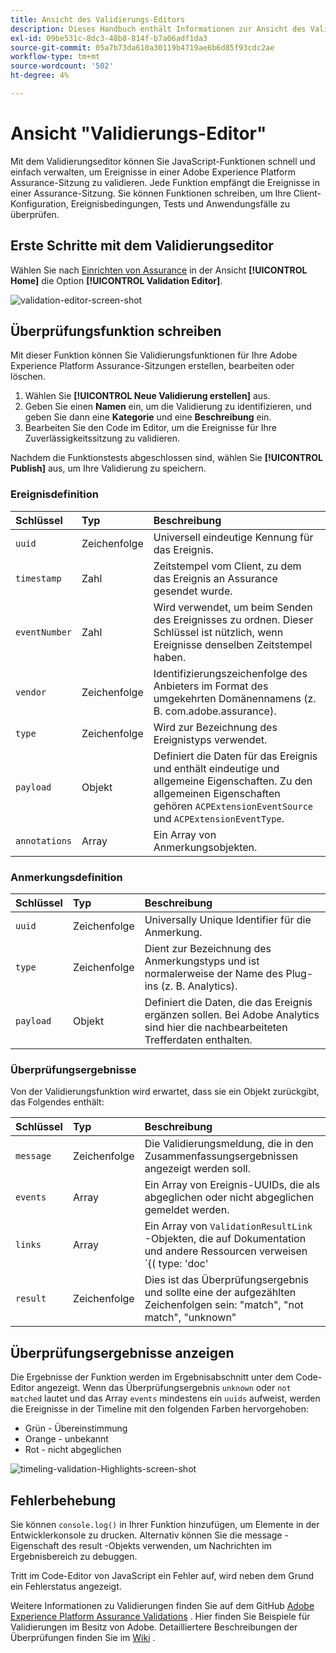 ```yaml
---
title: Ansicht des Validierungs-Editors
description: Dieses Handbuch enthält Informationen zur Ansicht des Validierungs-Editors in Adobe Experience Platform Assurance.
exl-id: 09be531c-8dc3-48b8-814f-b7a06adf1da3
source-git-commit: 05a7b73da610a30119b4719ae6b6d85f93cdc2ae
workflow-type: tm+mt
source-wordcount: '502'
ht-degree: 4%

---
```


# Ansicht &quot;Validierungs-Editor&quot;

Mit dem Validierungseditor können Sie JavaScript-Funktionen schnell und einfach verwalten, um Ereignisse in einer Adobe Experience Platform Assurance-Sitzung zu validieren. Jede Funktion empfängt die Ereignisse in einer Assurance-Sitzung. Sie können Funktionen schreiben, um Ihre Client-Konfiguration, Ereignisbedingungen, Tests und Anwendungsfälle zu überprüfen.

## Erste Schritte mit dem Validierungseditor

Wählen Sie nach [ Einrichten von Assurance](../tutorials/implement-assurance.md) in der Ansicht **[!UICONTROL Home]** die Option **[!UICONTROL Validation Editor]**.

![validation-editor-screen-shot](https://user-images.githubusercontent.com/6597105/198680074-f548a646-6f2f-4a65-82fd-0f1687d869bf.png)

## Überprüfungsfunktion schreiben

Mit dieser Funktion können Sie Validierungsfunktionen für Ihre Adobe Experience Platform Assurance-Sitzungen erstellen, bearbeiten oder löschen.

1. Wählen Sie **[!UICONTROL Neue Validierung erstellen]** aus.
2. Geben Sie einen **Namen** ein, um die Validierung zu identifizieren, und geben Sie dann eine **Kategorie** und eine **Beschreibung** ein.
3. Bearbeiten Sie den Code im Editor, um die Ereignisse für Ihre Zuverlässigkeitssitzung zu validieren.

Nachdem die Funktionstests abgeschlossen sind, wählen Sie **[!UICONTROL Publish]** aus, um Ihre Validierung zu speichern.

### Ereignisdefinition

| Schlüssel | Typ | Beschreibung |
| :--- | :--- | :--- |
| `uuid` | Zeichenfolge | Universell eindeutige Kennung für das Ereignis. |
| `timestamp` | Zahl | Zeitstempel vom Client, zu dem das Ereignis an Assurance gesendet wurde. |
| `eventNumber` | Zahl | Wird verwendet, um beim Senden des Ereignisses zu ordnen. Dieser Schlüssel ist nützlich, wenn Ereignisse denselben Zeitstempel haben. |
| `vendor` | Zeichenfolge | Identifizierungszeichenfolge des Anbieters im Format des umgekehrten Domänennamens (z. B. com.adobe.assurance). |
| `type` | Zeichenfolge | Wird zur Bezeichnung des Ereignistyps verwendet. |
| `payload` | Objekt | Definiert die Daten für das Ereignis und enthält eindeutige und allgemeine Eigenschaften. Zu den allgemeinen Eigenschaften gehören `ACPExtensionEventSource` und `ACPExtensionEventType`. |
| `annotations` | Array | Ein Array von Anmerkungsobjekten. |

### Anmerkungsdefinition

| Schlüssel | Typ | Beschreibung |
| :--- | :--- | :--- |
| `uuid` | Zeichenfolge | Universally Unique Identifier für die Anmerkung. |
| `type` | Zeichenfolge | Dient zur Bezeichnung des Anmerkungstyps und ist normalerweise der Name des Plug-ins (z. B. Analytics). |
| `payload` | Objekt | Definiert die Daten, die das Ereignis ergänzen sollen. Bei Adobe Analytics sind hier die nachbearbeiteten Trefferdaten enthalten. |

### Überprüfungsergebnisse

Von der Validierungsfunktion wird erwartet, dass sie ein Objekt zurückgibt, das Folgendes enthält:

| Schlüssel | Typ | Beschreibung |
| :--- | :--- | :--- |
| `message` | Zeichenfolge | Die Validierungsmeldung, die in den Zusammenfassungsergebnissen angezeigt werden soll. |
| `events` | Array | Ein Array von Ereignis-UUIDs, die als abgeglichen oder nicht abgeglichen gemeldet werden. |
| `links` | Array | Ein Array von `ValidationResultLink` -Objekten, die auf Dokumentation und andere Ressourcen verweisen `{( type: 'doc'|'product', url: String )}` |
| `result` | Zeichenfolge | Dies ist das Überprüfungsergebnis und sollte eine der aufgezählten Zeichenfolgen sein: &quot;match&quot;, &quot;not match&quot;, &quot;unknown&quot; |

## Überprüfungsergebnisse anzeigen

Die Ergebnisse der Funktion werden im Ergebnisabschnitt unter dem Code-Editor angezeigt. Wenn das Überprüfungsergebnis `unknown` oder `not matched` lautet und das Array `events` mindestens ein `uuids` aufweist, werden die Ereignisse in der Timeline mit den folgenden Farben hervorgehoben:

* Grün - Übereinstimmung
* Orange - unbekannt
* Rot - nicht abgeglichen

![timeling-validation-Highlights-screen-shot](https://user-images.githubusercontent.com/6597105/198681412-93d10a5a-3212-4e85-850a-aeaf5caf0521.png)

## Fehlerbehebung

Sie können `console.log()` in Ihrer Funktion hinzufügen, um Elemente in der Entwicklerkonsole zu drucken. Alternativ können Sie die message -Eigenschaft des result -Objekts verwenden, um Nachrichten im Ergebnisbereich zu debuggen.

Tritt im Code-Editor von JavaScript ein Fehler auf, wird neben dem Grund ein Fehlerstatus angezeigt.

Weitere Informationen zu Validierungen finden Sie auf dem GitHub [Adobe Experience Platform Assurance Validations](https://github.com/adobe/griffon-validation-plugins) . Hier finden Sie Beispiele für Validierungen im Besitz von Adobe. Detailliertere Beschreibungen der Überprüfungen finden Sie im [Wiki](https://github.com/adobe/griffon-validation-plugins/wiki) .

